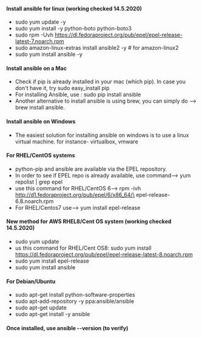 #### Install ansible for linux (working checked 14.5.2020)
  * sudo yum update -y
  * sudo yum install -y python-boto python-boto3
  * sudo rpm -Uvh https://dl.fedoraproject.org/pub/epel/epel-release-latest-7.noarch.rpm
  * sudo amazon-linux-extras install ansible2 -y  # for amazon-linux2
  * sudo yum install ansible -y
  
#### Install ansible on a Mac
  * Check if pip is already installed in your mac (which pip). In case you don't have it, try sudo easy_install pip
  * For installing Ansible, use : sudo pip install ansible
  * Another alternative to install ansible is using brew, you can simply do --> brew install ansible.
 
#### Install ansible on Windows
  * The easiest solution for installing ansible on windows is to use a linux virtual machine. for instance- virtualbox, vmware 

#### For RHEL/CentOS systems
  * python-pip and ansible are available via the EPEL repository.
  * In order to see if EPEL repo is already available, use command--> yum repolist | grep epel
  * use this command for RHEL/CentOS 6--> rpm -ivh http://d1.fedoraproject.org/pub/epel/6/x86_64/\     epel-release-6.8.noarch.rpm
  * For RHEL/Centos7 use--> yum install epel-release

#### New method for AWS RHEL8/Cent OS system (working checked 14.5.2020)
  * sudo yum update
  * us this command for RHEL/Cent OS8: sudo  yum install https://dl.fedoraproject.org/pub/epel/epel-release-latest-8.noarch.rpm
  * sudo yum install epel-release
  * sudo yum install ansible
  
#### For Debian/Ubuntu
  * sudo apt-get install python-software-properties
  * sudo apt-add-repository -y ppa:ansible/ansible
  * sudo apt-get update
  * sudo apt-get install -y ansible
  
#### Once installed, use ansible --version (to verify)
